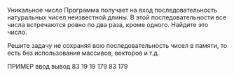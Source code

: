Уникальное число
Программа получает на вход последовательность натуральных чисел неизвестной длины. В этой последовательности все числа встречаются ровно по два раза, кроме одного. Найдите это число.

Решите задачу не сохраняя всю последовательность чисел в памяти, то есть без использования массивов, векторов и т.д.

ПРИМЕР
ввод	вывод
83
19
19
179
83
179
